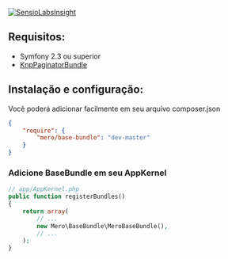 [![SensioLabsInsight](https://insight.sensiolabs.com/projects/4612cf8e-4579-4ad5-a2ca-8e4620da09c8/mini.png)](https://insight.sensiolabs.com/projects/4612cf8e-4579-4ad5-a2ca-8e4620da09c8)

## Requisitos:
- Symfony 2.3 ou superior
- [KnpPaginatorBundle](https://github.com/KnpLabs/KnpPaginatorBundle)

## Instalação e configuração:

Você poderá adicionar facilmente em seu arquivo composer.json

```json
{
    "require": {
        "mero/base-bundle": "dev-master"
    }
}
```

### Adicione BaseBundle em seu AppKernel

```php
// app/AppKernel.php
public function registerBundles()
{
    return array(
        // ...
        new Mero\BaseBundle\MeroBaseBundle(),
        // ...
    );
}
```
